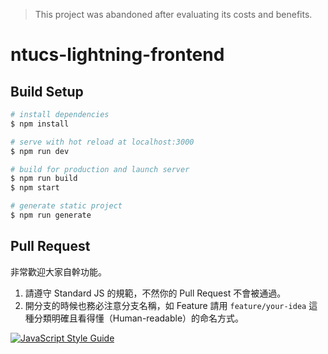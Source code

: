 > This project was abandoned after evaluating its costs and benefits.

# ntucs-lightning-frontend

## Build Setup

``` bash
# install dependencies
$ npm install

# serve with hot reload at localhost:3000
$ npm run dev

# build for production and launch server
$ npm run build
$ npm start

# generate static project
$ npm run generate
```

## Pull Request
非常歡迎大家自幹功能。

1. 請遵守 Standard JS 的規範，不然你的 Pull Request 不會被通過。<br>
2. 開分支的時候也務必注意分支名稱，如 Feature 請用 `feature/your-idea` 這種分類明確且看得懂（Human-readable）的命名方式。

[![JavaScript Style Guide](https://cdn.rawgit.com/standard/standard/master/badge.svg)](https://github.com/standard/standard)
